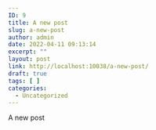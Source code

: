 ```yaml
---
ID: 9
title: A new post
slug: a-new-post
author: admin
date: 2022-04-11 09:13:14
excerpt: ""
layout: post
link: http://localhost:10038/a-new-post/
draft: true
tags: [ ]
categories:
  - Uncategorized
---
```

A new post